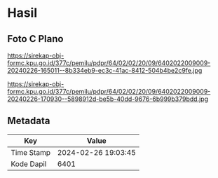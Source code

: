 # Hasil

## Foto C Plano

https://sirekap-obj-formc.kpu.go.id/377c/pemilu/pdpr/64/02/02/20/09/6402022009009-20240226-165011--8b334eb9-ec3c-41ac-8412-504b4be2c9fe.jpg

https://sirekap-obj-formc.kpu.go.id/377c/pemilu/pdpr/64/02/02/20/09/6402022009009-20240226-170930--5898912d-be5b-40dd-9676-6b999b379bdd.jpg


## Metadata

| Key        | Value               |
| ---------- | ------------------- |
| Time Stamp | 2024-02-26 19:03:45 |
| Kode Dapil | 6401                |



